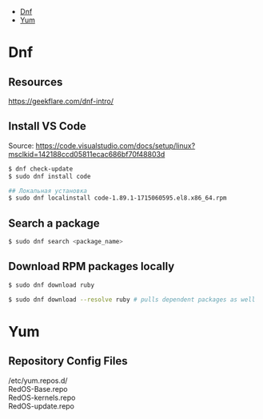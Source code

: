 * [Dnf](#dnf)
* [Yum](#yum)

# Dnf
## Resources
https://geekflare.com/dnf-intro/
## Install VS Code
Source: https://code.visualstudio.com/docs/setup/linux?msclkid=142188ccd05811ecac686bf70f48803d
```bash
$ dnf check-update
$ sudo dnf install code

## Локальная установка
$ sudo dnf localinstall code-1.89.1-1715060595.el8.x86_64.rpm
```
## Search a package
```bash
$ sudo dnf search <package_name>
```
## Download RPM packages locally
```bash
$ sudo dnf download ruby

$ sudo dnf download --resolve ruby # pulls dependent packages as well
```

# Yum
## Repository Config Files
/etc/yum.repos.d/  
RedOS-Base.repo  
RedOS-kernels.repo  
RedOS-update.repo  
